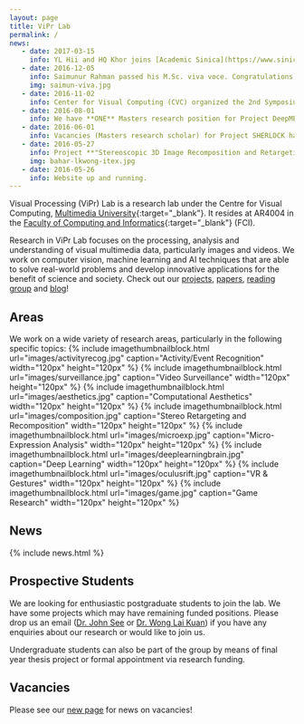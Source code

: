```yaml
---
layout: page
title: ViPr Lab
permalink: /
news:
   - date: 2017-03-15
     info: YL Hii and HQ Khor joins [Academic Sinica](https://www.sinica.edu.tw/en), Taiwan for 3-month research internship under (Prof. Cheng Wen-Huang](https://www.citi.sinica.edu.tw/~whcheng/).
   - date: 2016-12-05
     info: Saimunur Rahman passed his M.Sc. viva voce. Congratulations!
     img: saimun-viva.jpg
   - date: 2016-11-02
     info: Center for Visual Computing (CVC) organized the 2nd Symposium on Visual Computing Research, which was held at Shaftsbury Asteria, Cyberjaya.
   - date: 2016-08-01
     info: We have **ONE** Masters research position for Project DeepME. More information [here](/research/jobs/).
   - date: 2016-06-01
     info: Vacancies (Masters research scholar) for Project SHERLOCK have been filled! 
   - date: 2016-05-27
     info: Project **"Stereoscopic 3D Image Recomposition and Retargeting"** led by Lai Kuan (with Baharul, Chun Hau, Wong Chee Onn and Low Kok-Lim (NUS)) has won a Gold Award at ITEX 2016!
     img: bahar-lkwong-itex.jpg
   - date: 2016-05-26
     info: Website up and running.
---
```


Visual Processing (ViPr) Lab is a research lab under the Centre for Visual Computing, [Multimedia University]{:target="_blank"}. It resides at AR4004 in the [Faculty of Computing and Informatics]{:target="_blank"} (FCI).

Research in ViPr Lab focuses on the processing, analysis and understanding of visual multimedia data, particularly images and videos. We work on computer vision, machine learning and AI techniques that are able to solve real-world problems and develop innovative applications for the benefit of science and society. Check out our [projects](/research/), [papers](/papers/), [reading group](/readinggroup/) and [blog](/blog/)! 

## Areas

We work on a wide variety of research areas, particularly in the following specific topics:
{% include imagethumbnailblock.html url="images/activityrecog.jpg" caption="Activity/Event Recognition" width="120px" height="120px"  %}
{% include imagethumbnailblock.html url="images/surveillance.jpg" caption="Video Surveillance" width="120px" height="120px"  %}
{% include imagethumbnailblock.html url="images/aesthetics.jpg" caption="Computational Aesthetics" width="120px" height="120px"  %}
{% include imagethumbnailblock.html url="images/composition.jpg" caption="Stereo Retargeting and Recomposition" width="120px" height="120px"  %}
{% include imagethumbnailblock.html url="images/microexp.jpg" caption="Micro-Expression Analysis" width="120px" height="120px"  %}
{% include imagethumbnailblock.html url="images/deeplearningbrain.jpg" caption="Deep Learning" width="120px" height="120px"  %}
{% include imagethumbnailblock.html url="images/oculusrift.jpg" caption="VR & Gestures" width="120px" height="120px"  %}
{% include imagethumbnailblock.html url="images/game.jpg" caption="Game Research" width="120px" height="120px"  %}

## News

{% include news.html %}

## Prospective Students

We are looking for enthusiastic postgraduate students to join the lab. We have some projects which may have remaining funded positions. Please drop us an email ([Dr. John See] or [Dr. Wong Lai Kuan]) if you have any enquiries about our research or would like to join us.

Undergraduate students can also be part of the group by means of final year thesis project or formal appointment via research funding.

## Vacancies

Please see our [new page](/research/jobs/) for news on vacancies!

[https://goo.gl/SaNP3H]: https://goo.gl/SaNP3H
[https://goo.gl/3il2R9]: https://goo.gl/3il2R9
[ONE PhD research position]: http://pesona.mmu.edu.my/~johnsee/research/microexp/MENSA_PhD_Vacancy_flyer.pdf
[TWO vacancies]: http://pesona.mmu.edu.my/~johnsee/research/sherlock/SHERLOCK-Research-Scholar-Vacancies.pdf
[Multimedia University]: http://www.mmu.edu.my 
[Faculty of Computing and Informatics]: http://fci.mmu.edu.my 
[Dr. John See]: mailto:johnsee@mmu.edu.my 
[Dr. Wong Lai Kuan]: mailto:lkwong@mmu.edu.my
